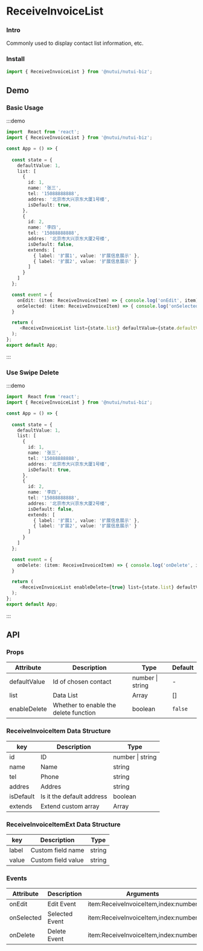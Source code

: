 #  ReceiveInvoiceList

### Intro

Commonly used to display contact list information, etc.

### Install

```javascript
import { ReceiveInvoiceList } from '@nutui/nutui-biz';
```

## Demo

### Basic Usage

:::demo

```ts
import  React from 'react';
import { ReceiveInvoiceList } from '@nutui/nutui-biz';

const App = () => {
  
  const state = {
    defaultValue: 1,
    list: [
      {
        id: 1,
        name: '张三',
        tel: '15088888888',
        addres: '北京市大兴京东大厦1号楼',
        isDefault: true,
      },
      {
        id: 2,
        name: '李四',
        tel: '15088888888',
        addres: '北京市大兴京东大厦2号楼',
        isDefault: false,
        extends: [
          { label: '扩展1', value: '扩展信息展示' },
          { label: '扩展2', value: '扩展信息展示' }
        ]
      }
    ]
  };

  const event = {
    onEdit: (item: ReceiveInvoiceItem) => { console.log('onEdit', item) },
    onSelected: (item: ReceiveInvoiceItem) => { console.log('onSelected', item) }
  }

  return (
     <ReceiveInvoiceList list={state.list} defaultValue={state.defaultValue} onSelected={event.onSelected} onEdit={event.onEdit} />
  );
};
export default App;
```

:::
### Use Swipe Delete

:::demo

```ts
import  React from 'react';
import { ReceiveInvoiceList } from '@nutui/nutui-biz';

const App = () => {
  
  const state = {
    defaultValue: 1,
    list: [
      {
        id: 1,
        name: '张三',
        tel: '15088888888',
        addres: '北京市大兴京东大厦1号楼',
        isDefault: true,
      },
      {
        id: 2,
        name: '李四',
        tel: '15088888888',
        addres: '北京市大兴京东大厦2号楼',
        isDefault: false,
        extends: [
          { label: '扩展1', value: '扩展信息展示' },
          { label: '扩展2', value: '扩展信息展示' }
        ]
      }
    ]
  };

  const event = {
    onDelete: (item: ReceiveInvoiceItem) => { console.log('onDelete', item) },
  }

  return (
     <ReceiveInvoiceList enableDelete={true} list={state.list} defaultValue={state.defaultValue} onDelete={event.onDelete} />
  );
};
export default App;
```

:::

## API

### Props


| Attribute    | Description                           | Type                      | Default |
|--------------|---------------------------------------|---------------------------|---------|
| defaultValue | Id of chosen contact                  | number \| string          | -       |
| list         | Data List                             | Array<ReceiveInvoiceItem> | []      |
| enableDelete | Whether to enable the delete function | boolean                   | `false` |

### ReceiveInvoiceItem Data Structure

| key       | Description               | Type                         |
|-----------|---------------------------|------------------------------|
| id        | ID                        | number \| string             |
| name      | Name                      | string                       |
| tel       | Phone                     | string                       |
| addres    | Addres                    | string                       |
| isDefault | Is it the default address | boolean                      |
| extends   | Extend custom array       | Array<ReceiveInvoiceItemExt> |
### ReceiveInvoiceItemExt Data Structure

| key   | Description        | Type   |
|-------|--------------------|--------|
| label | Custom field name  | string |
| value | Custom field value | string |


### Events
| Attribute  | Description    | Arguments                              |
|------------|----------------|----------------------------------------|
| onEdit     | Edit Event     | item\:ReceiveInvoiceItem,index\:number |
| onSelected | Selected Event | item\:ReceiveInvoiceItem,index\:number |
| onDelete   | Delete Event   | item\:ReceiveInvoiceItem,index\:number |
